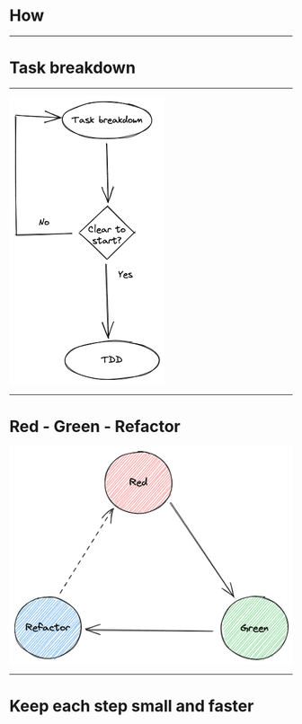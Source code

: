 # How

---

# Task breakdown

---

![inline](./diagram/task-breakdown.png)

---

# Red - Green - Refactor

![inline](./diagram/red-green-refactor.png)

---

# Keep each step small and faster
